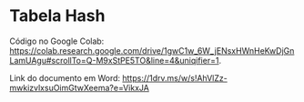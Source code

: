 # Tabela Hash
Código no Google Colab: https://colab.research.google.com/drive/1gwC1w_6W_jENsxHWnHeKwDjGnLamUAgu#scrollTo=Q-M9xStPE5TO&line=4&uniqifier=1.

Link do documento em Word: https://1drv.ms/w/s!AhVlZz-mwkizvlxsuOimGtwXeema?e=VikxJA
